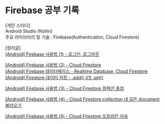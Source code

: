 # Firebase 공부 기록
  
[개인 스터디]  
Android Studio (Kotlin)  
주요 라이브러리 및 기술 : Firebase(Authentication, Cloud Firestore)  


[정리글]  
[[Android] Firebase 사용법 (1) - 로그인, 로그아웃](https://blog.naver.com/zoooa16/222975255536)  

[[Android] Firebase 사용법 (2) - Cloud Firestore](https://blog.naver.com/zoooa16/222975301301)  
[[Android] Firebase 데이터베이스 - Realtime Database, Cloud Firestore](https://blog.naver.com/zoooa16/222975305925)  
[[Android] Firestore 데이터 저장 - .add() VS .set()](https://blog.naver.com/zoooa16/222975904758)  

[[Android] Firebase 사용법 (3) - Cloud Firestore 컬렉션 중첩](https://blog.naver.com/zoooa16/222975926102)  

[[Android] Firebase 사용법 (4) - Cloud Firestore collection 내 모든 document 불러오기](https://blog.naver.com/zoooa16/222978461544)  

[[Android] Firebase 사용법 (5) - Cloud Firestore 오프라인 지속](https://blog.naver.com/zoooa16/222976972218)  
